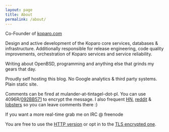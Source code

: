 ```yaml
---
layout: page
title: About
permalink: /about/
---
```

Co-Founder of [koparo.com](https://koparo.com)


Design and active development of the Koparo core services, databases & infrastructure.
Additionally responsible for release engineering, code quality improvements, orchestration
of Koparo services and service reliability.

Writing about OpenBSD, programming and anything else that grinds my gears
that day.

Proudly self hosting this blog. No Google analytics & third party systems.
Plain static site.

Comments can be fired at mulander-at-tintagel-dot-pl. You can use 4096R/[092BB571](http://pgp.mit.edu/pks/lookup?op=get&search=0xF4F777B8092BB571) to encrypt the message. I also frequent [HN](https://news.ycombinator.com), [reddit](https://reddit.com) & [lobsters](https://lobste.rs) so you can leave comments there :)

If you want a more real-time grab me on IRC @ freenode

You are free to use the [HTTP version](http://blog.tintagel.pl) or opt in to the [TLS encrypted one](https://blog.tintagel.pl).
